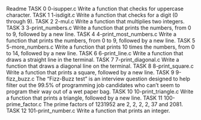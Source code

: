 Readme TASK 0 0-isupper.c Write a function that checks for uppercase character.
TASK 1 1-isdigit.c Write a function that checks for a digit (0 through 9).
TASK 2 2-mul.c Write a function that multiplies two integers.
TASK 3 3-print_numbers.c Write a function that prints the numbers, from 0 to 9, followed by a new line.
TASK 4 4-print_most_numbers.c Write a function that prints the numbers, from 0 to 9, followed by a new line.
TASK 5 5-more_numbers.c Write a function that prints 10 times the numbers, from 0 to 14, followed by a new line.
TASK 6 6-print_line.c Write a function that draws a straight line in the terminal.
TASK 7 7-print_diagonal.c Write a function that draws a diagonal line on the terminal.
TASK 8 8-print_square.c Write a function that prints a square, followed by a new line.
TASK 9 9-fizz_buzz.c The “Fizz-Buzz test” is an interview question designed to help filter out the 99.5% of programming job candidates who can’t seem to program their way out of a wet paper bag.
TASK 10 10-print_triangle.c Write a function that prints a triangle, followed by a new line.
TASK 11 100-prime_factor.c The prime factors of 1231952 are 2, 2, 2, 2, 37 and 2081.
TASK 12 101-print_number.c Write a function that prints an integer.
